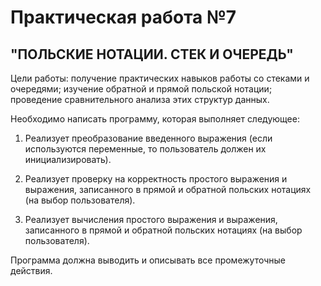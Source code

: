 # Практическая работа №7

## "ПОЛЬСКИЕ НОТАЦИИ. СТЕК И ОЧЕРЕДЬ"

Цели работы: получение практических навыков работы со стеками и очередями; изучение обратной и прямой польской нотации; проведение сравнительного анализа этих структур данных.

Необходимо написать программу, которая выполняет следующее:

1. Реализует преобразование введенного выражения (если используются переменные, то пользователь должен их инициализировать).

2. Реализует проверку на корректность простого выражения и выражения, записанного в прямой и обратной польских нотациях (на выбор пользователя).

3. Реализует вычисления простого выражения и выражения, записанного в прямой и обратной польских нотациях (на выбор пользователя).

Программа должна выводить и описывать все промежуточные действия.
